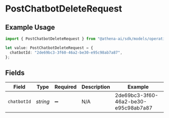 # PostChatbotDeleteRequest

## Example Usage

```typescript
import { PostChatbotDeleteRequest } from "@athena-ai/sdk/models/operations";

let value: PostChatbotDeleteRequest = {
  chatbotId: "2de69bc3-3f60-46a2-be30-e95c98ab7a87",
};
```

## Fields

| Field                                | Type                                 | Required                             | Description                          | Example                              |
| ------------------------------------ | ------------------------------------ | ------------------------------------ | ------------------------------------ | ------------------------------------ |
| `chatbotId`                          | *string*                             | :heavy_minus_sign:                   | N/A                                  | 2de69bc3-3f60-46a2-be30-e95c98ab7a87 |